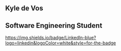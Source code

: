 ## Kyle de Vos
## Software Engineering Student
<a href="https://www.linkedin.com/in/kyle-de-vos/" target="_blank">
  https://img.shields.io/badge/LinkedIn-blue?logo=linkedin&logoColor=white&style=for-the-badge
</a>
  

<!--
**KyledeVos/KyledeVos** is a ✨ _special_ ✨ repository because its `README.md` (this file) appears on your GitHub profile.

Here are some ideas to get you started:

- 🔭 I’m currently working on ...
- 🌱 I’m currently learning ...
- 👯 I’m looking to collaborate on ...
- 🤔 I’m looking for help with ...
- 💬 Ask me about ...
- 📫 How to reach me: ...
- 😄 Pronouns: ...
- ⚡ Fun fact: ...
-->

